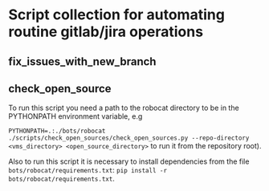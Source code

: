 # Script collection for automating routine gitlab/jira operations


## fix_issues_with_new_branch


## check_open_source
To run this script you need a path to the robocat directory to be in the PYTHONPATH environment
variable, e.g

`PYTHONPATH=.:./bots/robocat ./scripts/check_open_sources/check_open_sources.py --repo-directory
<vms_directory> <open_source_directory>`
to run it from the repository root).

Also to run this script it is necessary to install dependencies from the file
`bots/robocat/requirements.txt`: `pip install -r bots/robocat/requirements.txt`.
